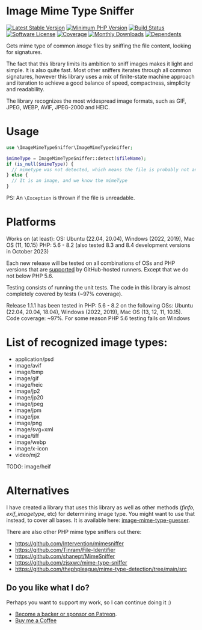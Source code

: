 # Image Mime Type Sniffer

[![Latest Stable Version](https://img.shields.io/packagist/v/rosell-dk/image-mime-type-sniffer.svg)](https://packagist.org/packages/rosell-dk/image-mime-type-sniffer)
[![Minimum PHP Version](https://img.shields.io/packagist/php-v/rosell-dk/image-mime-type-sniffer)](https://php.net)
[![Build Status](https://img.shields.io/github/actions/workflow/status/rosell-dk/image-mime-type-sniffer/ci.yml?branch=master&logo=GitHub&style=flat-square&label=build)](https://github.com/rosell-dk/image-mime-type-sniffer/actions/workflows/ci.yml)
[![Software License](https://img.shields.io/badge/license-MIT-418677.svg)](https://github.com/rosell-dk/image-mime-type-sniffer/blob/master/LICENSE)
[![Coverage](https://img.shields.io/endpoint?url=https://little-b.it/image-mime-type-sniffer/code-coverage/coverage-badge.json)](http://little-b.it/image-mime-type-sniffer/code-coverage/coverage/index.html)
[![Monthly Downloads](http://poser.pugx.org/rosell-dk/image-mime-type-sniffer/d/monthly)](https://packagist.org/packages/rosell-dk/image-mime-type-sniffer)
[![Dependents](http://poser.pugx.org/rosell-dk/image-mime-type-sniffer/dependents)](https://packagist.org/packages/rosell-dk/image-mime-type-sniffer/dependents?order_by=downloads)


Gets mime type of common *image* files by sniffing the file content, looking for signatures.

The fact that this library limits its ambition to sniff images makes it light and simple. It is also quite fast. Most other sniffers iterates through all common signatures, however this library uses a mix of finite-state machine approach and iteration to achieve a good balance of speed, compactness, simplicity and readability.

The library recognizes the most widespread image formats, such as GIF, JPEG, WEBP, AVIF, JPEG-2000 and HEIC.

# Usage

```php
use \ImageMimeTypeSniffer\ImageMimeTypeSniffer;

$mimeType = ImageMimeTypeSniffer::detect($fileName);  
if (is_null($mimeType)) {
  // mimetype was not detected, which means the file is probably not an image (unless it is a rare type)
} else {
  // It is an image, and we know the mimeType
}
```

PS: An `\Exception` is thrown if the file is unreadable.

# Platforms
Works on (at least):
OS: Ubuntu (22.04, 20.04), Windows (2022, 2019), Mac OS (11, 10.15)
PHP: 5.6 - 8.2 (also tested 8.3 and 8.4 development versions in October 2023)

Each new release will be tested on all combinations of OSs and PHP versions that are [supported](https://github.com/marketplace/actions/setup-php-action) by GitHub-hosted runners. Except that we do not below PHP 5.6.

Testing consists of running the unit tests. The code in this library is almost completely covered by tests (~97% coverage).

Release 1.1.1 has been tested in PHP: 5.6 - 8.2 on the following OSs: Ubuntu (22.04, 20.04, 18.04), Windows (2022, 2019), Mac OS (13, 12, 11, 10.15). Code coverage: ~97%. For some reason PHP 5.6 testing fails on Windows

# List of recognized image types:

- application/psd
- image/avif
- image/bmp
- image/gif
- image/heic
- image/jp2
- image/jp20
- image/jpeg
- image/jpm
- image/jpx
- image/png
- image/svg+xml
- image/tiff
- image/webp
- image/x-icon
- video/mj2

TODO: image/heif


# Alternatives

I have created a library that uses this library as well as other methods (*finfo*, *exif_imagetype*, etc) for determining image type. You might want to use that instead, to cover all bases. It is available here: [image-mime-type-guesser](https://github.com/rosell-dk/image-mime-type-guesser).

There are also other PHP mime type sniffers out there:

- https://github.com/Intervention/mimesniffer
- https://github.com/Tinram/File-Identifier
- https://github.com/shanept/MimeSniffer
- https://github.com/zjsxwc/mime-type-sniffer
- https://github.com/thephpleague/mime-type-detection/tree/main/src

## Do you like what I do?
Perhaps you want to support my work, so I can continue doing it :)

- [Become a backer or sponsor on Patreon](https://www.patreon.com/rosell).
- [Buy me a Coffee](https://ko-fi.com/rosell)
